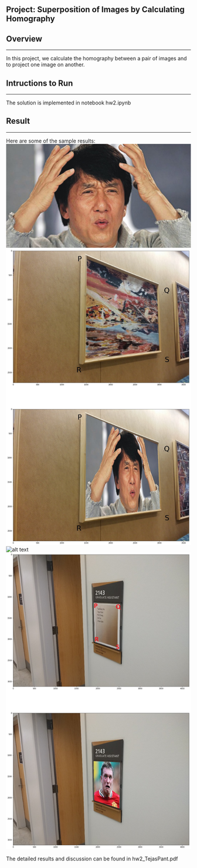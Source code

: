 ## Project: Superposition of Images by Calculating Homography

## Overview
---
In this project, we calculate the homography between a pair of images and to project one image on another.

[//]: # (Image References)

[image1]: ./write_up_images/1a_1.jpg "Image 1"
[image2]: ./write_up_images/1c_3.jpg "Image 2"
[image3]: ./write_up_images/Jackie.jpg "Image 3"
[image4]: ./write_up_images/jones.png "Image 4"

## Intructions to Run
---
The solution is implemented in notebook hw2.ipynb

## Result
---
Here are some of the sample results:
![alt text][image3]
![alt text][image1]
![alt text][image4]
![alt text][image2]

The detailed results and discussion can be found in hw2_TejasPant.pdf 
